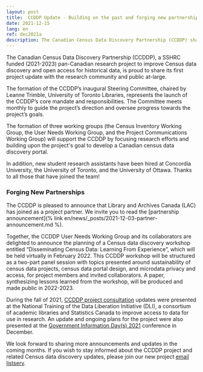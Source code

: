 ```yaml
---
layout: post
title:  CCDDP Update - Building on the past and forging new partnerships
date: 2021-12-15
lang: en
ref: dec2021a
description: The Canadian Census Data Discovery Partnership (CCDDP) shares its first project update, December 2021.
---
```

The Canadian Census Data Discovery Partnership (CCDDP), a SSHRC funded (2021-2023) pan-Canadian research project to improve Census data discovery and open access for historical data, is proud to share its first project update with the research community and public at-large.<!--more-->

The formation of the CCDDP’s inaugural Steering Committee, chaired by Leanne Trimble, University of Toronto Libraries, represents the launch of the CCDDP’s core mandate and responsibilities. The Committee meets monthly to guide the project’s direction and oversee progress towards the project’s goals.

The formation of three working groups (the Census Inventory Working Group, the User Needs Working Group, and the Project Communications Working Group) will support the CCDDP by focusing research efforts and building upon the project's goal to develop a Canadian census data discovery portal.

In addition, new student research assistants have been hired at Concordia University, the University of Toronto, and the University of Ottawa. Thanks to all those that have joined the team!

### Forging New Partnerships
The CCDDP is pleased to announce that Library and Archives Canada (LAC) has joined as a project partner. We invite you to read the [partnership announcement](% link en/news/_posts/2021-12-03-partner-announcement.md %).

Together, the CCDDP User Needs Working Group and its collaborators are delighted to announce the planning of a Census data discovery workshop entitled “Disseminating Census Data: Learning From Experience”, which will be held virtually in February 2022. This CCDDP workshop will be structured as a two-part panel session with topics presented around sustainability of census data projects, census data portal design, and microdata privacy and access, for project members and invited collaborators. A paper, synthesizing lessons learned from the workshop, will be produced and made public in 2022-2023.  

During the fall of 2021, [CCDDP project consultation](https://dli-training.github.io/2021/en/1-historical/) updates were presented at the National Training of the Data Liberation Initiative (DLI), a consortium of academic libraries and Statistics Canada to improve access to data for use in research.  An update and ongoing plans for the project were also presented at the [Government Information Day(s) 2021](https://www.governmentinformationday.ca/) conference in December.

We look forward to sharing more announcements and updates in the coming months.
If you wish to stay informed about the CCDDP project and related Census data discovery updates, please join our new project [email listserv](http://listserv.utoronto.ca/cgi-bin/wa?A0=CDDP-PDDR-L).

<!--

## First Quarterly Update

The Canadian Census Data Discovery Partnership (CCDDP) is proud to share its first research project update. From September to now, four working groups and committees were constituted to work on this project. The following provides a general overview of the work of each of these groups:

#### Steering Committee, chaired by Leanne Trimble (University of Toronto)  
**Mandate**: responsible for leading the CCDDP project. This committee meets monthly to guide the project's direction and oversee progress towards the project's goals.

**Updates**:
- In the early months of the project, the steering committee formed three working groups (User Needs, Inventory, and Communications) and are working with the User Needs Working Group to form an External Advisory Committee
- In the months ahead the steering committee will provide support for these working groups as they work towards project deliverables.

#### Census Inventory Working Group, chaired by Leanne Trimble (University of Toronto)  
**Mandate**: responsible for the completion of the census inventory, ensuring that it meets the requirements of the project and the needs of the discovery portal.

**Updates**:
- Students have been hired at Concordia and University of Toronto and the inventory working group is overseeing their work on the inventory.
- The working group will be collaborating with the User Needs Working Group to seek input on the census inventory (including equity, diversity and inclusion principles, and inventory structure, metadata, and taxonomies) and adjust the inventory as needed to meet user needs and their identified priorities.

#### User Needs Working Group, chaired by Susan Mowers (University of Ottawa)  
**Mandate**: responsible for working with census data stakeholders to carry out user needs consultations around census data discovery, and subsequently, discovery portal design and development, for the CCDDP project.

**Updates**:
- A student has been hired at the University of Ottawa to assist with user needs research and numerous stakeholder consultations.
- In collaboration with the other project committees, the working group has begun reaching out to stakeholders on specific topics:
  - Postsecondary user needs for census data discovery: Presentation and consultation held November 24, 2022 at DLI national training.
  - Census portal managers: a subgroup is meeting to plan a February workshop: Disseminating Census Data: Learning from Experience. A synthesis paper will be produced and made public.
  - Obtaining stakeholder feedback to complete our review of census portals

#### Communications Committee, chaired by Katie Cuyler (University of Alberta)  
**Mandate**: Responsible for managing and coordinating communications for the CCDDP project.

**Updates**:
- Assisting committees and working groups in their communication needs.
Created announcement of Library and Archives Canada signing on as a project partner.
- Working with the User Needs Working Group on stakeholder strategy and consultation events.  
- Created the [CDDP-PDDR-L Listserv](https://listserv.utoronto.ca/cgi-bin/wa?A0=CDDP-PDDR-L) for interested census community members to stay abreast of project updates and share information.

-->

